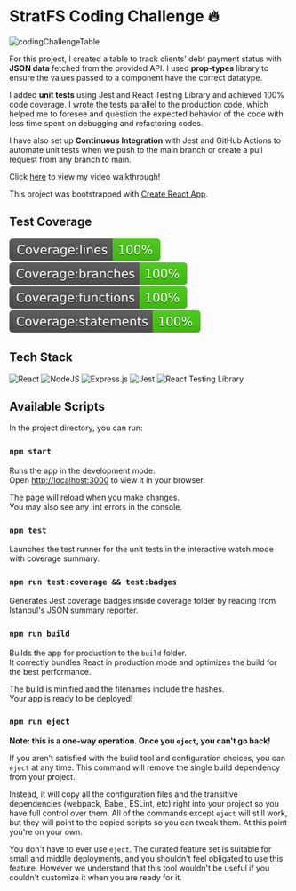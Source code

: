 # StratFS Coding Challenge 🔥

![codingChallengeTable](https://user-images.githubusercontent.com/73789849/177018913-2294cce3-b549-4dd3-829c-51c9c56b6a69.png)

For this project, I created a table to track clients' debt payment status with **JSON data** fetched from the provided API. I used **prop-types** library to ensure the values passed to a component have the correct datatype.

I added **unit tests** using Jest and React Testing Library and achieved 100% code coverage. I wrote the tests parallel to the production code, which helped me to foresee and question the expected behavior of the code with less time spent on debugging and refactoring codes.

I have also set up **Continuous Integration** with Jest and GitHub Actions to automate unit tests when we push to the main branch or create a pull request from any branch to main.

Click [here](https://www.youtube.com/watch?v=P9uHVvwHCG0) to view my video walkthrough!

This project was bootstrapped with [Create React App](https://github.com/facebook/create-react-app).

## Test Coverage
<img src="./public/badges/badge-lines.svg" alt="badge-lines"> <img src="./public/badges/badge-branches.svg" alt="badge-branches"> <img src="./public/badges/badge-functions.svg" alt="badge-functions"> <img src="./public/badges/badge-statements.svg" alt="badge-statements">


## Tech Stack
![React](https://img.shields.io/badge/react-%2320232a.svg?style=for-the-badge&logo=react&logoColor=%2361DAFB)
![NodeJS](https://img.shields.io/badge/node.js-6DA55F?style=for-the-badge&logo=node.js&logoColor=white)
![Express.js](https://img.shields.io/badge/express.js-%23404d59.svg?style=for-the-badge&logo=express&logoColor=%2361DAFB)
![Jest](https://img.shields.io/badge/-Jest-C21325?logo=jest&logoColor=white&style=for-the-badge)
![React Testing Library](https://img.shields.io/badge/-React_Testing_Library-%23E33332?style=for-the-badge&logo=testing-library&logoColor=white)

## Available Scripts

In the project directory, you can run:

### `npm start`

Runs the app in the development mode.\
Open [http://localhost:3000](http://localhost:3000) to view it in your browser.

The page will reload when you make changes.\
You may also see any lint errors in the console.

### `npm test`

Launches the test runner for the unit tests in the interactive watch mode with coverage summary.

### `npm run test:coverage && test:badges`

Generates Jest coverage badges inside coverage folder by reading from Istanbul's JSON summary reporter.

### `npm run build`

Builds the app for production to the `build` folder.\
It correctly bundles React in production mode and optimizes the build for the best performance.

The build is minified and the filenames include the hashes.\
Your app is ready to be deployed!

### `npm run eject`

**Note: this is a one-way operation. Once you `eject`, you can't go back!**

If you aren't satisfied with the build tool and configuration choices, you can `eject` at any time. This command will remove the single build dependency from your project.

Instead, it will copy all the configuration files and the transitive dependencies (webpack, Babel, ESLint, etc) right into your project so you have full control over them. All of the commands except `eject` will still work, but they will point to the copied scripts so you can tweak them. At this point you're on your own.

You don't have to ever use `eject`. The curated feature set is suitable for small and middle deployments, and you shouldn't feel obligated to use this feature. However we understand that this tool wouldn't be useful if you couldn't customize it when you are ready for it.
